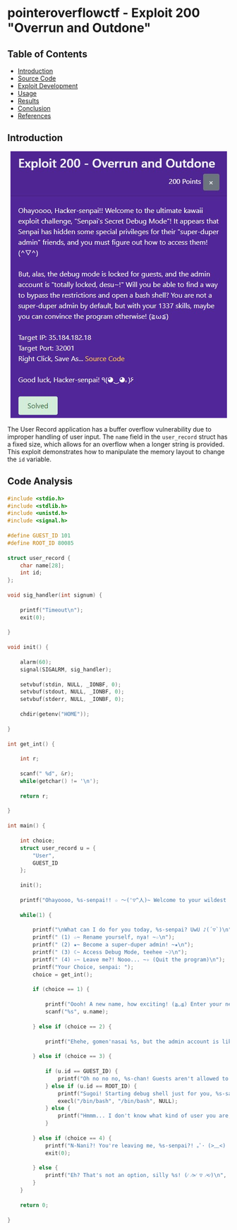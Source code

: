 # pointeroverflowctf - Exploit 200 "Overrun and Outdone"
## Table of Contents
- [Introduction](#introduction)
- [Source Code](#source-code)
- [Exploit Development](#exploit-development)
- [Usage](#usage)
- [Results](#results)
- [Conclusion](#conclusion)
- [References](#references)

## Introduction
<p align="center">
 <img src="images/exploit_200.png" alt="challenge">
 </p>

The User Record application has a buffer overflow vulnerability due to improper handling of user input. The `name` field in the `user_record` struct has a fixed size, which allows for an overflow when a longer string is provided. This exploit demonstrates how to manipulate the memory layout to change the `id` variable.

## Code Analysis
```c
#include <stdio.h>
#include <stdlib.h>
#include <unistd.h>
#include <signal.h>

#define GUEST_ID 101
#define ROOT_ID 80085

struct user_record {
	char name[28];
	int id;
};

void sig_handler(int signum) {

	printf("Timeout\n");
	exit(0);

}

void init() {

	alarm(60);
	signal(SIGALRM, sig_handler);

	setvbuf(stdin, NULL, _IONBF, 0);
	setvbuf(stdout, NULL, _IONBF, 0);
	setvbuf(stderr, NULL, _IONBF, 0);

	chdir(getenv("HOME"));

}

int get_int() {

	int r;

	scanf(" %d", &r);
	while(getchar() != '\n');

	return r;

}

int main() {

	int choice;
	struct user_record u = {
		"User",
		GUEST_ID
	};

	init();

	printf("Ohayoooo, %s-senpai!! ☆ ～('▽^人)~ Welcome to your wildest dreams!\n", u.name);

	while(1) {

		printf("\nWhat can I do for you today, %s-senpai? UwU ♪(´▽`)\n", u.name);
		printf(" (1) ☆~ Rename yourself, nya! ~☆\n");
		printf(" (2) ★~ Become a super-duper admin! ~★\n");
		printf(" (3) ☾~ Access Debug Mode, teehee ~☽\n");
		printf(" (4) ✧~ Leave me?! Nooo... ~✧ (Quit the program)\n");
		printf("Your Choice, senpai: ");
		choice = get_int();

		if (choice == 1) {

			printf("Oooh! A new name, how exciting! (≧◡≦) Enter your new username, %s-senpai: ", u.name);
			scanf("%s", u.name);

		} else if (choice == 2) {

			printf("Ehehe, gomen'nasai %s, but the admin account is like... totally locked, desu~! (≧▽≦)/\n", u.name);

		} else if (choice == 3) {

			if (u.id == GUEST_ID) {
				printf("Oh no no no, %s-chan! Guests aren't allowed to use this feature, teehee! (≧ω≦)\n", u.name);
			} else if (u.id == ROOT_ID) {
				printf("Sugoi! Starting debug shell just for you, %s-sama~! (っ＾▿＾)\n", u.name);
				execl("/bin/bash", "/bin/bash", NULL);
			} else {
				printf("Hmmm... I don't know what kind of user you are, %s... so mysterious! (´･ω･`)\n", u.name);
			}

		} else if (choice == 4) {
			printf("N-Nani?! You're leaving me, %s-senpai?! ｡ﾟ･ (>﹏<) ･ﾟ｡ Sayonaraaa... come back soon, kay?! (~￣▽￣)~\n", u.name);
			exit(0);

		} else {
			printf("Eh? That's not an option, silly %s! (⁄ ⁄>⁄ ▽ ⁄<⁄)\n", u.name);
		}
	}

	return 0;

}
```
